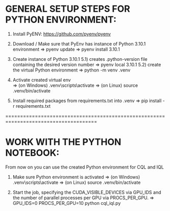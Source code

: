 GENERAL SETUP STEPS FOR PYTHON ENVIRONMENT:
============================================

1) Install PyENV: https://github.com/pyenv/pyenv

2) Download / Make sure that PyEnv has instance of Python 3.10.1 environment
  => pyenv update
  => pyenv install 3.10.1

5) Create instance of Python 3.10.1 
  5.1) creates .python-version file containing the desired version number
    => pyenv local 3.10.1
  5.2) create the virtual Python environment
    => python -m venv .venv

6) Activate created virtual env  
  => (on Windows) .venv\scripts\activate
  => (on Linux)   source .venv/bin/activate

7) Install required packages from requirements.txt into .venv
  => pip install -r requirements.txt


=====================================================================================

WORK WITH THE PYTHON NOTEBOOK: 
==============================

From now on you can use the created Python environment for CQL and IQL

1) Make sure Python environment is activated 
  => (on Windows) .venv\scripts\activate
  => (on Linux)   source .venv/bin/activate

2) Start the job, specifying the CUDA_VISIBLE_DEVICES via GPU_IDS and the number of parallel processes per GPU via PROCS_PER_GPU.
  => GPU_IDS=0 PROCS_PER_GPU=10 python cql_iql.py
